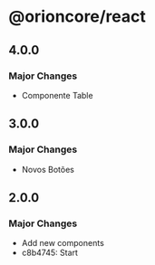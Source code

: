# @orioncore/react

## 4.0.0

### Major Changes

- Componente Table

## 3.0.0

### Major Changes

- Novos Botões

## 2.0.0

### Major Changes

- Add new components
- c8b4745: Start
